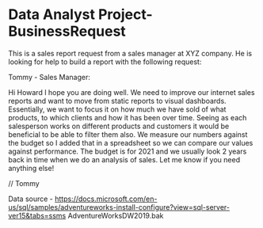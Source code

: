 # Data Analyst Project-BusinessRequest
This is a sales report request from a sales manager at XYZ company. He is looking for help to build a report with the following request:

Tommy - Sales Manager:

Hi Howard
I hope you are doing well. We need to improve our internet sales reports and want to move from static reports to visual dashboards.
Essentially, we want to focus it on how much we have sold of what products, to which clients and how it has been over time.
Seeing as each salesperson works on different products and customers it would be beneficial to be able to filter them also.
We measure our numbers against the budget so I added that in a spreadsheet so we can compare our values against performance. 
The budget is for 2021 and we usually look 2 years back in time when we do an analysis of sales.
Let me know if you need anything else!

// Tommy

Data source - https://docs.microsoft.com/en-us/sql/samples/adventureworks-install-configure?view=sql-server-ver15&tabs=ssms
AdventureWorksDW2019.bak
